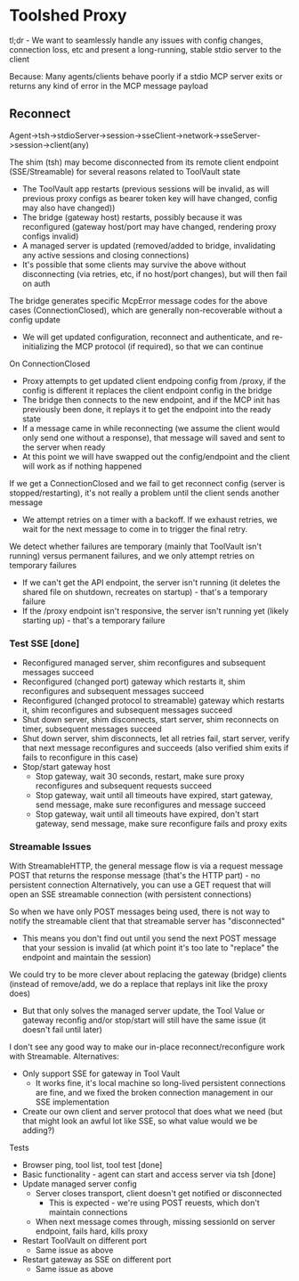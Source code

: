 # Toolshed Proxy

tl;dr - We want to seamlessly handle any issues with config changes, connection loss, etc and present a long-running, stable stdio server to the client

Because: Many agents/clients behave poorly if a stdio MCP server exits or returns any kind of error in the MCP message payload

## Reconnect

Agent->tsh->stdioServer->session->sseClient->network->sseServer->session->client(any)

The shim (tsh) may become disconnected from its remote client endpoint (SSE/Streamable) for several reasons related to ToolVault state
- The ToolVault app restarts (previous sessions will be invalid, as will previous proxy configs as bearer token key will have changed, config may also have changed))
- The bridge (gateway host) restarts, possibly because it was reconfigured (gateway host/port may have changed, rendering proxy configs invalid)
- A managed server is updated (removed/added to bridge, invalidating any active sessions and closing connections)
- It's possible that some clients may survive the above without disconnecting (via retries, etc, if no host/port changes), but will then fail on auth

The bridge generates specific McpError message codes for the above cases (ConnectionClosed), which are generally non-recoverable without a config update
- We will get updated configuration, reconnect and authenticate, and re-initializing the MCP protocol (if required), so that we can continue

On ConnectionClosed
- Proxy attempts to get updated client endpoing config from /proxy, if the config is different it replaces the client endpoint config in the bridge
- The bridge then connects to the new endpoint, and if the MCP init has previously been done, it replays it to get the endpoint into the ready state
- If a message came in while reconnecting (we assume the client would only send one without a response), that message will saved and sent to the server when ready
- At this point we will have swapped out the config/endpoint and the client will work as if nothing happened
  
If we get a ConnectionClosed and we fail to get reconnect config (server is stopped/restarting), it's not really a problem until the client sends another message
- We attempt retries on a timer with a backoff.  If we exhaust retries, we wait for the next message to come in to trigger the final retry.

We detect whether failures are temporary (mainly that ToolVault isn't running) versus permanent failures, and we only attempt retries on temporary failures
- If we can't get the API endpoint, the server isn't running (it deletes the shared file on shutdown, recreates on startup) - that's a temporary failure
- If the /proxy endpoint isn't responsive, the server isn't running yet (likely starting up) - that's a temporary failure

### Test SSE [done]

- Reconfigured managed server, shim reconfigures and subsequent messages succeed
- Reconfigured (changed port) gateway which restarts it, shim reconfigures and subsequent messages succeed
- Reconfigured (changed protocol to streamable) gateway which restarts it, shim reconfigures and subsequent messages succeed
- Shut down server, shim disconnects, start server, shim reconnects on timer, subsequent messages succeed
- Shut down server, shim disconnects, let all retries fail, start server, verify that next message reconfigures and succeeds (also verified shim exits if fails to reconfigure in this case)
- Stop/start gateway host 
  - Stop gateway, wait 30 seconds, restart, make sure proxy reconfigures and subsequent requests succeed
  - Stop gateway, wait until all timeouts have expired, start gateway, send message, make sure reconfigures and message succeed
  - Stop gateway, wait until all timeouts have expired, don't start gateway, send message, make sure reconfigure fails and proxy exits

### Streamable Issues

With StreamableHTTP, the general message flow is via a request message POST that returns the response message (that's the HTTP part) - no persistent connection
Alternatively, you can use a GET request that will open an SSE streamable connection (with persistent connections)

So when we have only POST messages being used, there is not way to notify the streamable client that that streamable server has "disconnected"
- This means you don't find out until you send the next POST message that your session is invalid (at which point it's too late to "replace" the endpoint and maintain the session)

We could try to be more clever about replacing the gateway (bridge) clients (instead of remove/add, we do a replace that replays init like the proxy does)
- But that only solves the managed server update, the Tool Value or gateway reconfig and/or stop/start will still have the same issue (it doesn't fail until later)

I don't see any good way to make our in-place reconnect/reconfigure work with Streamable.  Alternatives:
- Only support SSE for gateway in Tool Vault
  - It works fine, it's local machine so long-lived persistent connections are fine, and we fixed the broken connection management in our SSE implementation
- Create our own client and server protocol that does what we need (but that might look an awful lot like SSE, so what value would we be adding?)

Tests
- Browser ping, tool list, tool test [done]
- Basic functionality - agent can start and access server via tsh [done]
- Update managed server config
  - Server closes transport, client doesn't get notified or disconnected
    - This is expected - we're using POST reuests, which don't maintain connections
  - When next message comes through, missing sessionId on server endpoint, fails hard, kills proxy
- Restart ToolVault on different port
  - Same issue as above
- Restart gateway as SSE on different port
  - Same issue as above
